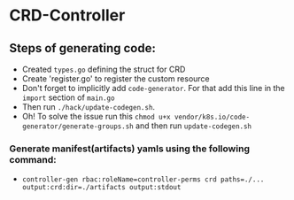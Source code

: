 # CRD-Controller
## Steps of generating code:
- Created `types.go` defining the struct for CRD
- Create 'register.go' to register the custom resource
- Don't forget to implicitly add ``code-generator``. For that add this line in the ``import`` section of ``main.go``
- Then run `./hack/update-codegen.sh`.
- Oh! To solve the issue run this ``chmod u+x vendor/k8s.io/code-generator/generate-groups.sh`` and then run ``update-codegen.sh``
### Generate manifest(artifacts) yamls using the following command:
- `controller-gen rbac:roleName=controller-perms crd paths=./... output:crd:dir=./artifacts output:stdout`

